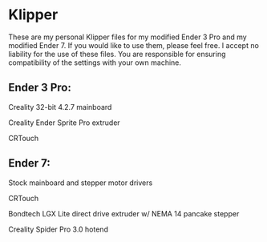 # Klipper
These are my personal Klipper files for my modified Ender 3 Pro and my modified Ender 7. If you would like to use them, please feel free. I accept no liability for the use of these files. You are responsible for ensuring compatibility of the settings with your own machine.



## Ender 3 Pro:

Creality 32-bit 4.2.7 mainboard

Creality Ender Sprite Pro extruder

CRTouch




## Ender 7:

Stock mainboard and stepper motor drivers

CRTouch

Bondtech LGX Lite direct drive extruder w/ NEMA 14 pancake stepper

Creality Spider Pro 3.0 hotend
